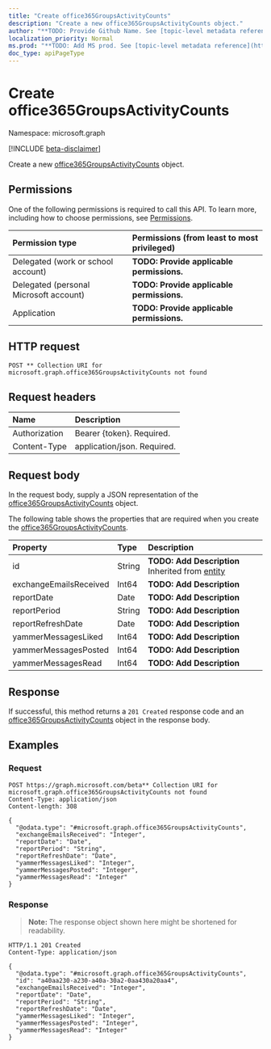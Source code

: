 ```yaml
---
title: "Create office365GroupsActivityCounts"
description: "Create a new office365GroupsActivityCounts object."
author: "**TODO: Provide Github Name. See [topic-level metadata reference](https://msgo.azurewebsites.net/add/document/guidelines/metadata.html#topic-level-metadata)**"
localization_priority: Normal
ms.prod: "**TODO: Add MS prod. See [topic-level metadata reference](https://msgo.azurewebsites.net/add/document/guidelines/metadata.html#topic-level-metadata)**"
doc_type: apiPageType
---
```


# Create office365GroupsActivityCounts
Namespace: microsoft.graph

[!INCLUDE [beta-disclaimer](../../includes/beta-disclaimer.md)]

Create a new [office365GroupsActivityCounts](../resources/office365groupsactivitycounts.md) object.

## Permissions
One of the following permissions is required to call this API. To learn more, including how to choose permissions, see [Permissions](/graph/permissions-reference).

|Permission type|Permissions (from least to most privileged)|
|:---|:---|
|Delegated (work or school account)|**TODO: Provide applicable permissions.**|
|Delegated (personal Microsoft account)|**TODO: Provide applicable permissions.**|
|Application|**TODO: Provide applicable permissions.**|

## HTTP request

<!-- {
  "blockType": "ignored"
}
-->
``` http
POST ** Collection URI for microsoft.graph.office365GroupsActivityCounts not found
```

## Request headers
|Name|Description|
|:---|:---|
|Authorization|Bearer {token}. Required.|
|Content-Type|application/json. Required.|

## Request body
In the request body, supply a JSON representation of the [office365GroupsActivityCounts](../resources/office365groupsactivitycounts.md) object.

The following table shows the properties that are required when you create the [office365GroupsActivityCounts](../resources/office365groupsactivitycounts.md).

|Property|Type|Description|
|:---|:---|:---|
|id|String|**TODO: Add Description** Inherited from [entity](../resources/entity.md)|
|exchangeEmailsReceived|Int64|**TODO: Add Description**|
|reportDate|Date|**TODO: Add Description**|
|reportPeriod|String|**TODO: Add Description**|
|reportRefreshDate|Date|**TODO: Add Description**|
|yammerMessagesLiked|Int64|**TODO: Add Description**|
|yammerMessagesPosted|Int64|**TODO: Add Description**|
|yammerMessagesRead|Int64|**TODO: Add Description**|



## Response

If successful, this method returns a `201 Created` response code and an [office365GroupsActivityCounts](../resources/office365groupsactivitycounts.md) object in the response body.

## Examples

### Request
<!-- {
  "blockType": "request",
  "name": "create_office365groupsactivitycounts_from_"
}
-->
``` http
POST https://graph.microsoft.com/beta** Collection URI for microsoft.graph.office365GroupsActivityCounts not found
Content-Type: application/json
Content-length: 308

{
  "@odata.type": "#microsoft.graph.office365GroupsActivityCounts",
  "exchangeEmailsReceived": "Integer",
  "reportDate": "Date",
  "reportPeriod": "String",
  "reportRefreshDate": "Date",
  "yammerMessagesLiked": "Integer",
  "yammerMessagesPosted": "Integer",
  "yammerMessagesRead": "Integer"
}
```


### Response
>**Note:** The response object shown here might be shortened for readability.
<!-- {
  "blockType": "response",
  "truncated": true,
  "@odata.type": "microsoft.graph.office365GroupsActivityCounts"
}
-->
``` http
HTTP/1.1 201 Created
Content-Type: application/json

{
  "@odata.type": "#microsoft.graph.office365GroupsActivityCounts",
  "id": "a40aa230-a230-a40a-30a2-0aa430a20aa4",
  "exchangeEmailsReceived": "Integer",
  "reportDate": "Date",
  "reportPeriod": "String",
  "reportRefreshDate": "Date",
  "yammerMessagesLiked": "Integer",
  "yammerMessagesPosted": "Integer",
  "yammerMessagesRead": "Integer"
}
```


